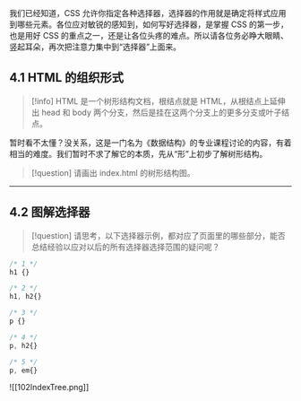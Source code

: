 我们已经知道，CSS 允许你指定各种选择器，选择器的作用就是确定将样式应用到哪些元素。各位应对敏锐的感知到，如何写好选择器，是掌握 CSS 的第一步，也是用好 CSS 的重点之一，还是让各位头疼的难点。所以请各位务必睁大眼睛、竖起耳朵，再次把注意力集中到“选择器”上面来。

## 4.1 HTML 的组织形式
>[!info]
> HTML 是一个树形结构文档，根结点就是 HTML，从根结点上延伸出 head 和 body 两个分支，然后是挂在这两个分支上的更多分支或叶子结点。

暂时看不太懂？没关系，这是一门名为《数据结构》的专业课程讨论的内容，有着相当的难度。我们暂时不求了解它的本质，先从“形”上初步了解树形结构。

>[!question]
> 请画出 index.html 的树形结构图。

---
## 4.2 图解选择器

>[!question]
> 请思考，以下选择器示例，都对应了页面里的哪些部分，能否总结经验以应对以后的所有选择器选择范围的疑问呢？

``` css
/* 1 */
h1 {}

/* 2 */
h1, h2{}

/* 3 */
p {}

/* 4 */
p, h2{}

/* 5 */
p, em{}
```

![[102IndexTree.png]]